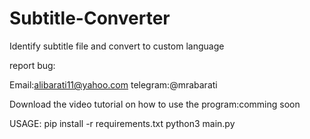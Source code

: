 # Subtitle-Converter
Identify subtitle file and convert to custom language

report bug:

Email:alibarati11@yahoo.com
telegram:@mrabarati

Download the video tutorial on how to use the program:comming soon

USAGE:
  pip install -r requirements.txt
  python3 main.py
